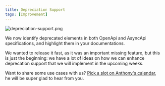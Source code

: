 ```yaml
---
title: Depreciation Support
tags: [Improvement]
---
```


![depreciation-support.png](/images/updates/depreciation-support.png)

We now identify deprecated elements in both OpenApi and AsyncApi specifications, and highlight them in your documentations.

We wanted to release it fast, as it was an important missing feature, but this is just the beginning: we have a lot of ideas on how we can enhance deprecation support that we will implement in the upcoming weeks.

Want to share some use cases with us? [Pick a slot on Anthony's calendar](https://calendly.com/bump-anthony/30-min-meeting), he will be super glad to hear from you.
